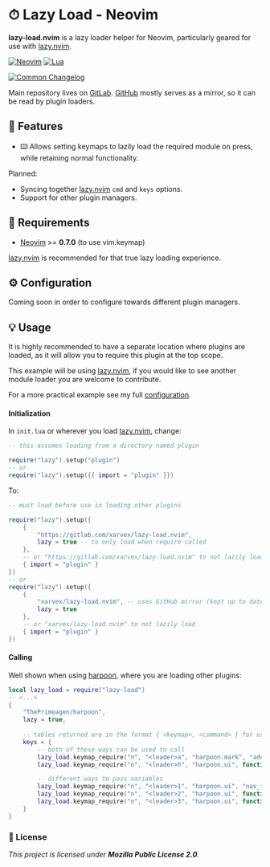 # ⏱ Lazy Load - Neovim

**lazy-load.nvim** is a lazy loader helper for Neovim, particularly geared for
use with [lazy.nvim](https://github.com/folke/lazy.nvim).

[![Neovim](https://img.shields.io/badge/Neovim%200.7%2B-%234f9946?style=for-the-badge&logo=neovim&logoColor=white&labelColor=%230f191f)](https://neovim.io)
[![Lua](https://img.shields.io/badge/Lua-%23f8f8f8?style=for-the-badge&logo=lua&logoColor=%2302027d)](https://www.lua.org)

[![Common Changelog](https://common-changelog.org/badge.svg)](https://common-changelog.org)

Main repository lives on [GitLab](https://gitlab.com/xarvex/lazy-load.nvim).
[GitHub](https://github.com/Xarvex/lazy-load.nvim) mostly serves as a mirror,
so it can be read by plugin loaders.


## 🔱 Features

- ⌨️ Allows setting keymaps to lazily load the required module on press,
while retaining normal functionality.

Planned:

- Syncing together [lazy.nvim](https://github.com/folke/lazy.nvim) `cmd` and
`keys` options.
- Support for other plugin managers.

## 🔧 Requirements

- [Neovim](https://neovim.io) >= **0.7.0** (to use vim.keymap)

[lazy.nvim](https://github.com/folke/lazy.nvim) is recommended for that true
lazy loading experience.

## ⚙️ Configuration

Coming soon in order to configure towards different plugin managers.


## 💡 Usage

It is highly recommended to have a separate location where plugins are loaded,
as it will allow you to require this plugin at the top scope.

This example will be using [lazy.nvim](https://github.com/folke/lazy.nvim),
if you would like to see another module loader you are welcome to contribute.

For a more practical example see my full
[configuration](https://gitlab.com/dotfyls/neovim).


#### Initialization

In `init.lua` or wherever you load
[lazy.nvim](https://github.com/folke/lazy.nvim), change:

```lua
-- this assumes loading from a directory named plugin

require("lazy").setup("plugin")
-- or
require("lazy").setup({{ import = "plugin" }})
```

To:

```lua
-- must load before use in loading other plugins

require("lazy").setup({
    {
        "https://gitlab.com/xarvex/lazy-load.nvim",
        lazy = true -- to only load when require called
    },
    -- or "https://gitlab.com/xarvex/lazy-load.nvim" to not lazily load
    { import = "plugin" }
})
-- or
require("lazy").setup({
    {
        "xarvex/lazy-load.nvim", -- uses GitHub mirror (kept up to date)
        lazy = true
    },
    -- or "xarvex/lazy-load.nvim" to not lazily load
    { import = "plugin" }
})
```


#### Calling

Well shown when using [harpoon](https://github.com/ThePrimeagen/harpoon),
where you are loading other plugins:

```lua
local lazy_load = require("lazy-load")
-- <...>
{
    "ThePrimeagen/harpoon",
    lazy = true,
    
    -- tables returned are in the format { <keymap>, <command> } for use with lazy.nvim
    keys = {
        -- both of these ways can be used to call
        lazy_load.keymap_require("n", "<leader>a", "harpoon.mark", "add_file"),
        lazy_load.keymap_require("n", "<leader>h", "harpoon.ui", function(ui) ui.toggle_quick_menu() end),

        -- different ways to pass variables
        lazy_load.keymap_require("n", "<leader>1", "harpoon.ui", "nav_file", 1),
        lazy_load.keymap_require("n", "<leader>2", "harpoon.ui", function(ui) ui.nav_file(2) end),
        lazy_load.keymap_require("n", "<leader>3", "harpoon.ui", function(ui, num) ui.nav_file(num) end, 3),
    }
}
```


### 📃 License

_This project is licensed under **Mozilla Public License 2.0**._
